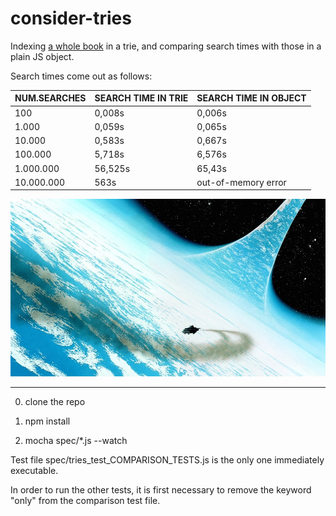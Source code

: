 # consider-tries
Indexing [a whole book](https://github.com/Muzietto/consider-tries/blob/master/doc/ConsiderPhlebas.pdf) in a trie, and comparing search times with those in a plain JS object.

Search times come out as follows:

NUM.SEARCHES | SEARCH TIME IN TRIE | SEARCH TIME IN OBJECT 
-------------|---------------------|-----------------------
100|0,008s|0,006s     
1.000|0,059s|0,065s     
10.000|0,583s|0,667s     
100.000|5,718s|6,576s     
1.000.000|56,525s|65,43s     
10.000.000|563s|out-of-memory error  

![alt image](/img/IMB-Consider-Phlebas-Mark-Salwowski-Art.jpg)

-------------
0) clone the repo

1) npm install

2) mocha spec/*.js --watch

Test file spec/tries_test_COMPARISON_TESTS.js is the only one immediately executable.

In order to run the other tests, it is first necessary to remove the keyword "only" from the comparison test file.
